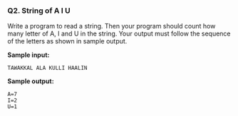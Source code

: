 ### Q2. String of A I U

Write a program to read a string.
Then your program should count how many
letter of A, I and U in the string.
Your output must follow the sequence of
the letters as shown in sample output.

**Sample input:**

```
TAWAKKAL ALA KULLI HAALIN
```

**Sample output:**

```
A=7
I=2
U=1
```
